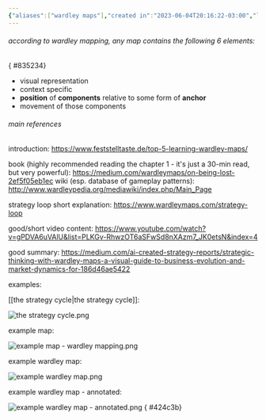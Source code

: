 ```yaml
---
{"aliases":["wardley maps"],"created in":"2023-06-04T20:16:22-03:00","last tended to":"2024-09-26T15:56:11-03:00","tags":["knowledgemanagement","🌿","mapping","strategy","framework"],"relevancescore":90,"dg-publish":true,"notestage":["🌿"],"created":"2023-06-04T20:16:22.963-03:00","updated":"2025-03-06T16:58:23.756-03:00","permalink":"/models-and-frameworks/design/wardley-mapping/","dgPassFrontmatter":true}
---
```


###### according to wardley mapping, any map contains the following 6 elements:
{ #835234}


- visual representation
- context specific
- **position** of **components** relative to some form of **anchor**
- movement of those components

###### main references

introduction:
https://www.feststelltaste.de/top-5-learning-wardley-maps/

book (highly recommended reading the chapter 1 - it's just a 30-min read, but very powerful): https://medium.com/wardleymaps/on-being-lost-2ef5f05eb1ec
wiki (esp. database of gameplay patterns): http://www.wardleypedia.org/mediawiki/index.php/Main_Page

strategy loop short explanation: https://www.wardleymaps.com/strategy-loop

good/short video content:
https://www.youtube.com/watch?v=gPDVA6uVAlU&list=PLKGv-RhwzOT6aSFwSd8nXAzm7_JK0etsN&index=4

good summary: https://medium.com/ai-created-strategy-reports/strategic-thinking-with-wardley-maps-a-visual-guide-to-business-evolution-and-market-dynamics-for-186d46ae5422

examples:

[[the strategy cycle\|the strategy cycle]]:

![the strategy cycle.png](/img/user/images/models%20&%20frameworks/the%20strategy%20cycle.png)

example map:

![example map - wardley mapping.png](/img/user/images/maps/example%20map%20-%20wardley%20mapping.png)

example wardley map:

![example wardley map.png](/img/user/images/maps/example%20wardley%20map.png)

example wardley map - annotated:

![example wardley map - annotated.png](/img/user/images/maps/example%20wardley%20map%20-%20annotated.png)
{ #424c3b}
